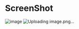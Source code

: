 # ScreenShot
![image](https://github.com/jagtapnimisha2/website_leanding_page_Internship_Pune/assets/120504401/e3f7ca57-11ec-4b74-be88-a90d03eb019a)
![Uploading image.png…]()

